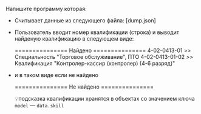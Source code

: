 Напишите программу которая:

- Считывает данные из следующего файла:
    [dump.json]
    
- Пользователь вводит номер квалификации (строка) и выводит найденую квалификацию в следующем виде:
    
    =============== Найдено ===============
    4-02-0413-01 >> Специальность "Торговое обслуживание", ПТО
    4-02-0413-01-02 >> Квалификация "Контролер-кассир (контролер) (4-6 разряд)"
    
- и в таком виде если не найдено
 
    =============== Не найдено ===============

    💡подсказка квалификации хранятся в объектах со значением ключа `model` — `data.skill`
